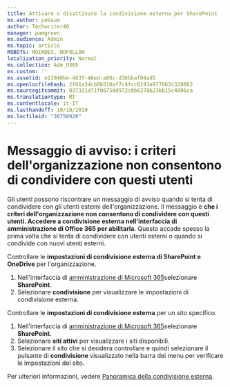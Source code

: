 ```yaml
---
title: Attivare o disattivare la condivisione esterna per SharePoint
ms.author: pebaum
author: Techwriter40
manager: pamgreen
ms.audience: Admin
ms.topic: article
ROBOTS: NOINDEX, NOFOLLOW
localization_priority: Normal
ms.collection: Adm_O365
ms.custom: ''
ms.assetid: e13940be-483f-46ed-a88c-d36bbaf04ad5
ms.openlocfilehash: 2f61a34cb0b510af7c4fcc6193a977662c328063
ms.sourcegitcommit: 037331d71f06750d972c0b6278b23bb15c4806ca
ms.translationtype: MT
ms.contentlocale: it-IT
ms.lasthandoff: 10/18/2019
ms.locfileid: "36750920"
---
```

# <a name="warning-message-your-organizations-policies-dont-allow-you-to-share-with-these-users"></a>Messaggio di avviso: i criteri dell'organizzazione non consentono di condividere con questi utenti

Gli utenti possono riscontrare un messaggio di avviso quando si tenta di condividere con gli utenti esterni dell'organizzazione. Il messaggio è **che i criteri dell'organizzazione non consentono di condividere con questi utenti. Accedere a condivisione esterna nell'interfaccia di amministrazione di Office 365 per abilitarla**. Questo accade spesso la prima volta che si tenta di condividere con utenti esterni o quando si condivide con nuovi utenti esterni.

Controllare le **impostazioni di condivisione esterna di SharePoint e OneDrive** per l'organizzazione.

1. Nell'interfaccia di [amministrazione di Microsoft 365](https://admin.microsoft.com/AdminPortal/Home#/homepage">https://admin.microsoft.com/)selezionare **SharePoint**.
3. Selezionare **condivisione** per visualizzare le impostazioni di condivisione esterna.

Controllare le **impostazioni di condivisione esterna** per un sito specifico.

1. Nell'interfaccia di [amministrazione di Microsoft 365](https://admin.microsoft.com/AdminPortal/Home#/homepage">https://admin.microsoft.com/)selezionare **SharePoint**.
2. Selezionare **siti attivi** per visualizzare i siti disponibili.
3. Selezionare il sito che si desidera controllare e quindi selezionare il pulsante di **condivisione** visualizzato nella barra dei menu per verificare le impostazioni del sito.

Per ulteriori informazioni, vedere [Panoramica della condivisione esterna](https://docs.microsoft.com/sharepoint/external-sharing-overview).